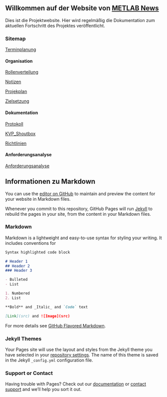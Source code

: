 ## Willkommen auf der Website von [METLAB News](https://invisibleusa.github.io/METLAB_News/)

Dies ist die Projektwebsite. Hier wird regelmäßig die Dokumentation zum aktuellen Fortschritt des Projektes veröffentlicht.

### Sitemap

[Terminplanung](Terminplanung.md)
#### Organisation
[Rollenverteilung](/Organisation/Rollenverteilung.md)

[Notizen](/Organisation/Notizen.md)

[Projekplan](/Organisation/Projektplan/Projektplan.md)

[Zielsetzung](/Organisation/Projektplan/Zielsetzung.md)
#### Dokumentation
[Protokoll](/Dokumentation/Protokoll.md)

[KVP_Shoutbox](/Dokumentation/KVP_Shoutbox.MD)

[Richtlinien](/Dokumentation/Richtlinien.md)

#### Anforderungsanalyse
[Anforderungsanalyse](/Anforderungsanalyse/Anforderungsanalyse.md)

## Informationen zu Markdown

You can use the [editor on GitHub](https://github.com/InvisibleUSA/METLAB_News/edit/master/README.md) to maintain and preview the content for your website in Markdown files.

Whenever you commit to this repository, GitHub Pages will run [Jekyll](https://jekyllrb.com/) to rebuild the pages in your site, from the content in your Markdown files.

### Markdown

Markdown is a lightweight and easy-to-use syntax for styling your writing. It includes conventions for

```markdown
Syntax highlighted code block

# Header 1
## Header 2
### Header 3

- Bulleted
- List

1. Numbered
2. List

**Bold** and _Italic_ and `Code` text

[Link](src) and ![Image](src)
```

For more details see [GitHub Flavored Markdown](https://guides.github.com/features/mastering-markdown/).


### Jekyll Themes

Your Pages site will use the layout and styles from the Jekyll theme you have selected in your [repository settings](https://github.com/InvisibleUSA/METLAB_News/settings). The name of this theme is saved in the Jekyll `_config.yml` configuration file.

### Support or Contact

Having trouble with Pages? Check out our [documentation](https://help.github.com/categories/github-pages-basics/) or [contact support](https://github.com/contact) and we’ll help you sort it out.
